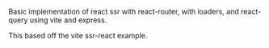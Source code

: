 Basic implementation of react ssr with react-router, with loaders, and react-query using vite and express.

This based off the vite ssr-react example.

